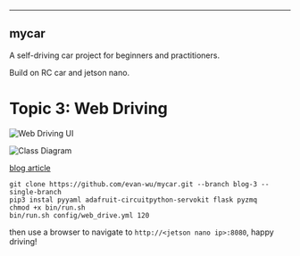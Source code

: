 ----
mycar
----
A self-driving car project for beginners and practitioners.

Build on RC car and jetson nano.

# Topic 3: Web Driving

![Web Driving UI](https://img-blog.csdnimg.cn/20200701161319835.gif)

![Class Diagram](https://img-blog.csdnimg.cn/20200702184447668.png?x-oss-process=image/watermark,type_ZmFuZ3poZW5naGVpdGk,shadow_10,text_aHR0cHM6Ly9ibG9nLmNzZG4ubmV0L2V2YW53b29kcw==,size_16,color_FFFFFF,t_70)

[blog article](https://blog.csdn.net/evanwoods/article/details/107066042)

```shell script
git clone https://github.com/evan-wu/mycar.git --branch blog-3 --single-branch
pip3 instal pyyaml adafruit-circuitpython-servokit flask pyzmq
chmod +x bin/run.sh
bin/run.sh config/web_drive.yml 120
```

then use a browser to navigate to `http://<jetson nano ip>:8080`, happy driving!